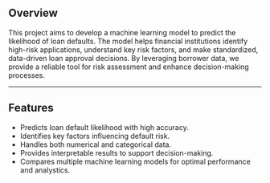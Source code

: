 ## Overview
This project aims to develop a machine learning model to predict the likelihood of loan defaults. The model helps financial institutions identify high-risk applications, understand key risk factors, and make standardized, data-driven loan approval decisions. By leveraging borrower data, we provide a reliable tool for risk assessment and enhance decision-making processes.

---

## Features
- Predicts loan default likelihood with high accuracy.
- Identifies key factors influencing default risk.
- Handles both numerical and categorical data.
- Provides interpretable results to support decision-making.
- Compares multiple machine learning models for optimal performance and analystics.
  
